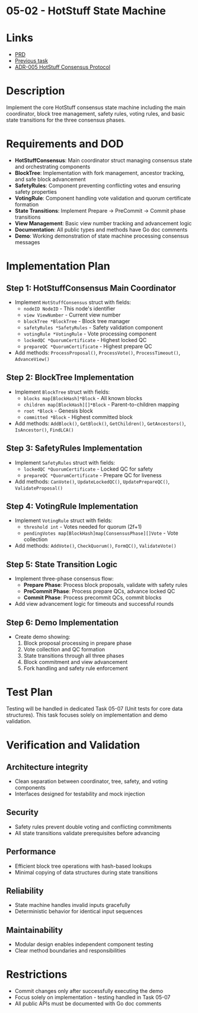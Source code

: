# 05-02 - HotStuff State Machine

# Links
- [PRD](/workflow/prd/federation/05_hotstuff_consensus.md)
- [Previous task](/workflow/tasks/federation/05/05-01-consensus-foundation-setup.md)
- [ADR-005 HotStuff Consensus Protocol](/architecture/federation/adrs/ADR-005-hotstuff-consensus-protocol.md)

# Description
Implement the core HotStuff consensus state machine including the main coordinator, block tree management, safety rules, voting rules, and basic state transitions for the three consensus phases.

# Requirements and DOD
- **HotStuffConsensus**: Main coordinator struct managing consensus state and orchestrating components
- **BlockTree**: Implementation with fork management, ancestor tracking, and safe block advancement
- **SafetyRules**: Component preventing conflicting votes and ensuring safety properties
- **VotingRule**: Component handling vote validation and quorum certificate formation
- **State Transitions**: Implement Prepare → PreCommit → Commit phase transitions
- **View Management**: Basic view number tracking and advancement logic
- **Documentation**: All public types and methods have Go doc comments
- **Demo**: Working demonstration of state machine processing consensus messages

# Implementation Plan

## Step 1: HotStuffConsensus Main Coordinator
- Implement `HotStuffConsensus` struct with fields:
  - `nodeID NodeID` - This node's identifier
  - `view ViewNumber` - Current view number
  - `blockTree *BlockTree` - Block tree manager
  - `safetyRules *SafetyRules` - Safety validation component
  - `votingRule *VotingRule` - Vote processing component
  - `lockedQC *QuorumCertificate` - Highest locked QC
  - `prepareQC *QuorumCertificate` - Highest prepare QC
- Add methods: `ProcessProposal()`, `ProcessVote()`, `ProcessTimeout()`, `AdvanceView()`

## Step 2: BlockTree Implementation
- Implement `BlockTree` struct with fields:
  - `blocks map[BlockHash]*Block` - All known blocks
  - `children map[BlockHash][]*Block` - Parent-to-children mapping
  - `root *Block` - Genesis block
  - `committed *Block` - Highest committed block
- Add methods: `AddBlock()`, `GetBlock()`, `GetChildren()`, `GetAncestors()`, `IsAncestor()`, `FindLCA()`

## Step 3: SafetyRules Implementation
- Implement `SafetyRules` struct with fields:
  - `lockedQC *QuorumCertificate` - Locked QC for safety
  - `prepareQC *QuorumCertificate` - Prepare QC for liveness
- Add methods: `CanVote()`, `UpdateLockedQC()`, `UpdatePrepareQC()`, `ValidateProposal()`

## Step 4: VotingRule Implementation
- Implement `VotingRule` struct with fields:
  - `threshold int` - Votes needed for quorum (2f+1)
  - `pendingVotes map[BlockHash]map[ConsensusPhase][]Vote` - Vote collection
- Add methods: `AddVote()`, `CheckQuorum()`, `FormQC()`, `ValidateVote()`

## Step 5: State Transition Logic
- Implement three-phase consensus flow:
  - **Prepare Phase**: Process block proposals, validate with safety rules
  - **PreCommit Phase**: Process prepare QCs, advance locked QC
  - **Commit Phase**: Process precommit QCs, commit blocks
- Add view advancement logic for timeouts and successful rounds

## Step 6: Demo Implementation
- Create demo showing:
  1. Block proposal processing in prepare phase
  2. Vote collection and QC formation
  3. State transitions through all three phases
  4. Block commitment and view advancement
  5. Fork handling and safety rule enforcement

# Test Plan
Testing will be handled in dedicated Task 05-07 (Unit tests for core data structures). This task focuses solely on implementation and demo validation.

# Verification and Validation

## Architecture integrity
- Clean separation between coordinator, tree, safety, and voting components
- Interfaces designed for testability and mock injection

## Security
- Safety rules prevent double voting and conflicting commitments
- All state transitions validate prerequisites before advancing

## Performance
- Efficient block tree operations with hash-based lookups
- Minimal copying of data structures during state transitions

## Reliability
- State machine handles invalid inputs gracefully
- Deterministic behavior for identical input sequences

## Maintainability
- Modular design enables independent component testing
- Clear method boundaries and responsibilities

# Restrictions
- Commit changes only after successfully executing the demo
- Focus solely on implementation - testing handled in Task 05-07
- All public APIs must be documented with Go doc comments